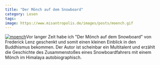 ```yaml
---
title: "Der Mönch auf dem Snowboard"
category: Lesen
tags: 
image: https://www.misantropolis.de/images/posts/moench.gif
---
```


[![](http://www.misantropolis.de/wp-content/uploads/2008/04/moench.gif "moench")](http://www.misantropolis.de/wp-content/uploads/2008/04/moench.gif)Vor langer Zeit habe ich "Der Mönch auf dem Snowboard" von Frederick Lenz geschenkt und somit einen kleinen Einblick in den Buddhismus bekommen. Der Autor ist scheinbar ein Multitalent und erzählt die Geschichte des Zusammenstoßes eines Snowboardfahrers mit einem Mönch im Himalaya autobiographisch.
